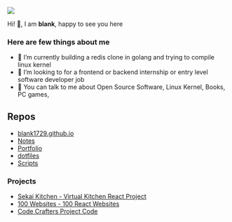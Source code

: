 ![](https://media.tenor.com/UTxKJNlZilwAAAAi/luffy-monkey-d-luffy.gif)

Hi! 👋, I am **blank**, happy to see you here

### Here are few things about me
- 🌱 I’m currently building a redis clone in golang and trying to compile linux kernel
- 👯 I’m looking to for a frontend or backend internship or entry level software developer job
- 💬 You can talk to me about Open Source Software, Linux Kernel, Books, PC games,


## Repos

- [blank1729.github.io](https://github.com/blank1729/blank1729.github.io)
- [Notes](https://github.com/blank1729/notes)
- [Portfolio](https://github.com/blank1729/portfolio)
- [dotfiles](https://github.com/blank1729/dotfiles)
- [Scripts](https://github.com/blank1729/scripts)


### Projects
- [Sekai Kitchen - Virtual Kitchen React Project](https://github.com/blank1729/sekai)
- [100 Websites - 100 React Websites](https://github.com/blank1729/100-websites)
- [Code Crafters Project Code](https://github.com/blank1729/CodeCrafters)
